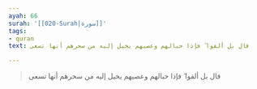```yaml
---
ayah: 66
surah: '[[020-Surah|سورة]]'
tags:
- quran
text: قال بل ألقوا ۖ فإذا حبالهم وعصيهم يخيل إليه من سحرهم أنها تسعى

---
```

> قال بل ألقوا ۖ فإذا حبالهم وعصيهم يخيل إليه من سحرهم أنها تسعى
